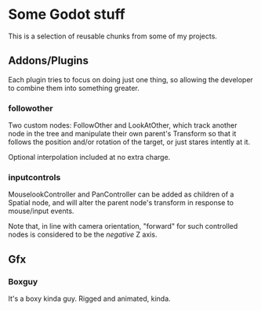 # Some Godot stuff

This is a selection of reusable chunks from some of my projects.

## Addons/Plugins

Each plugin tries to focus on doing just one thing, so allowing the developer
to combine them into something greater.

### followother

Two custom nodes: FollowOther and LookAtOther, which track another node in
the tree and manipulate their own parent's Transform so that it follows the
position and/or rotation of the target, or just stares intently at it.

Optional interpolation included at no extra charge.

### inputcontrols

MouselookController and PanController can be added as children of a Spatial
node, and will alter the parent node's transform in response to mouse/input
events.

Note that, in line with camera orientation, "forward" for such controlled
nodes is considered to be the *negative* Z axis.


## Gfx

### Boxguy

It's a boxy kinda guy. Rigged and animated, kinda.

